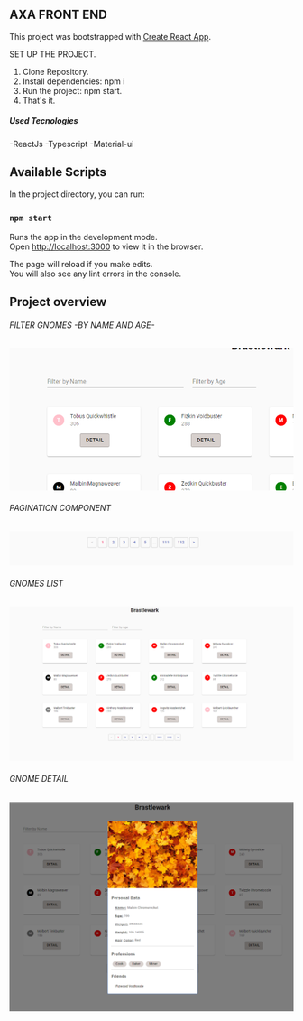 ## AXA FRONT END

This project was bootstrapped with [Create React App](https://github.com/facebook/create-react-app).

SET UP THE PROJECT.
1. Clone Repository.
2. Install dependencies: npm i
3. Run the project: npm start.
4. That's it.

##### Used Tecnologies

-ReactJs
-Typescript
-Material-ui

## Available Scripts

In the project directory, you can run:

### `npm start`

Runs the app in the development mode.<br />
Open [http://localhost:3000](http://localhost:3000) to view it in the browser.

The page will reload if you make edits.<br />
You will also see any lint errors in the console.


## Project overview

###### FILTER GNOMES -BY NAME AND AGE-

![Alt text](img/filterImg.PNG?raw=true "Title")

###### PAGINATION COMPONENT

![Alt text](img/paginationImg.PNG?raw=true "Title")

###### GNOMES LIST

![Alt text](img/listGnomesImg.PNG?raw=true "Title")

###### GNOME DETAIL

![Alt text](img/detailsGnome.PNG?raw=true "Title")



